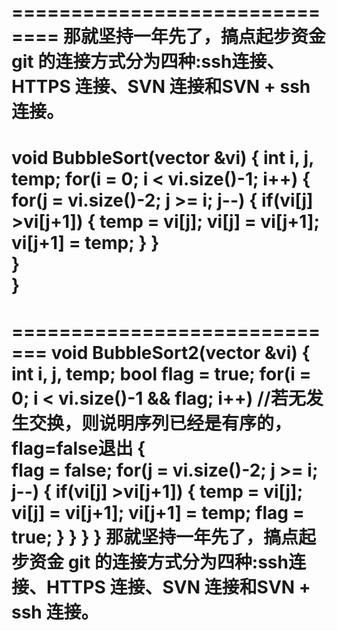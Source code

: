 ==============================
那就坚持一年先了，搞点起步资金
git 的连接方式分为四种:ssh连接、HTTPS 连接、SVN 连接和SVN + ssh 连接。
==============================
void BubbleSort(vector<int> &vi)
{
    int i, j, temp;
    for(i = 0; i < vi.size()-1; i++)
    {
        for(j = vi.size()-2; j >= i; j--)
        {
            if(vi[j] >vi[j+1])
            {
                temp = vi[j];
                vi[j] = vi[j+1];
                vi[j+1] = temp;
            }
        }   
    }           
}
==============================
=============================
void BubbleSort2(vector<int> &vi)
{       
int i, j, temp;
bool flag = true;
for(i = 0; i < vi.size()-1 && flag; i++) //若无发生交换，则说明序列已经是有序的，flag=false退出
{   
flag = false;
for(j = vi.size()-2; j >= i; j--)
{
if(vi[j] >vi[j+1])
{
temp = vi[j];
vi[j] = vi[j+1];
vi[j+1] = temp;
flag = true;
}
}
}
}
那就坚持一年先了，搞点起步资金
git 的连接方式分为四种:ssh连接、HTTPS 连接、SVN 连接和SVN + ssh 连接。
=============================
